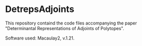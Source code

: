 # DetrepsAdjoints
This repository containd the code files accompanying the paper "Determinantal Representations of Adjoints of Polytopes".

Software used: Macaulay2, v.1.21.
